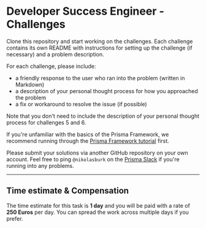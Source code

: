 # Developer Success Engineer - Challenges

Clone this repository and start working on the challenges. Each challenge contains its own README with instructions for setting up the challenge (if necessary) and a problem description.

For each challenge, please include:

- a friendly response to the user who ran into the problem (written in Markdown)
- a description of your personal thought process for how you approached the problem
- a fix or workaround to resolve the issue (if possible)

Note that you don't need to include the description of your personal thought process for challenges 5 and 6.

If you're unfamiliar with the basics of the Prisma Framework, we recommend running through the [Prisma Framework tutorial](https://github.com/prisma/prisma2/blob/master/docs/tutorial.md) first.

Please submit your solutions via another GitHub repository on your own account. Feel free to ping `@nikolasburk` on the [Prisma Slack](http://slack.prisma.io/) if you're running into any problems.

---

## Time estimate & Compensation

The time estimate for this task is **1 day** and you will be paid with a rate of **250 Euros** per day. You can spread the work across multiple days if you prefer.
